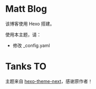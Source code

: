 Matt Blog
======

该博客使用 Hexo 搭建。

使用本主题，请：

- 修改 _config.yaml

# Tanks TO

主题来自 [hexo-theme-next](https://github.com/iissnan/hexo-theme-next)，感谢原作者！

